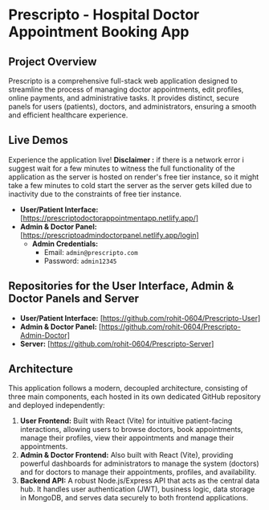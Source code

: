 # Prescripto - Hospital Doctor Appointment Booking App

## Project Overview
Prescripto is a comprehensive full-stack web application designed to streamline the process of managing doctor appointments, edit profiles, online payments, and administrative tasks. It provides distinct, secure panels for users (patients), doctors, and administrators, ensuring a smooth and efficient healthcare experience.

## Live Demos
Experience the application live!
**Disclaimer :** if there is a network error i suggest wait for a few minutes to witness the full functionality of the application as the server is hosted on render's free tier instance, so it might take a few minutes to cold start the server as the server gets killed due to inactivity due to the constraints of free tier instance. 

* **User/Patient Interface:** [https://prescriptodoctorappointmentapp.netlify.app/]
* **Admin & Doctor Panel:** [https://prescriptoadmindoctorpanel.netlify.app/login]
    * **Admin Credentials:**
        * Email: `admin@prescripto.com`
        * Password: `admin12345`
          
## Repositories for the User Interface, Admin & Doctor Panels and Server 

* **User/Patient Interface:** [https://github.com/rohit-0604/Prescripto-User]
* **Admin & Doctor Panel:** [https://github.com/rohit-0604/Prescripto-Admin-Doctor]
* **Server:** [https://github.com/rohit-0604/Prescripto-Server]

## Architecture
This application follows a modern, decoupled architecture, consisting of three main components, each hosted in its own dedicated GitHub repository and deployed independently:

1.  **User Frontend:** Built with React (Vite) for intuitive patient-facing interactions, allowing users to browse doctors, book appointments, manage their profiles, view their appointments and manage their appointments.
2.  **Admin & Doctor Frontend:** Also built with React (Vite), providing powerful dashboards for administrators to manage the system (doctors) and for doctors to manage their appointments, profiles, and availability.
3.  **Backend API:** A robust Node.js/Express API that acts as the central data hub. It handles user authentication (JWT), business logic, data storage in MongoDB, and serves data securely to both frontend applications.


